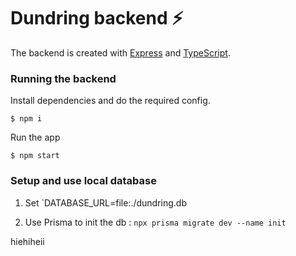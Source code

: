 # Dundring backend ⚡️

The backend is created with [Express](https://expressjs.com/) and [TypeScript](https://www.typescriptlang.org/).

### Running the backend

Install dependencies and do the required config.

```
$ npm i
```

Run the app

```
$ npm start
```

### Setup and use local database

1. Set `DATABASE_URL=file:./dundring.db

2. Use Prisma to init the db : `npx prisma migrate dev --name init`

hiehiheii
